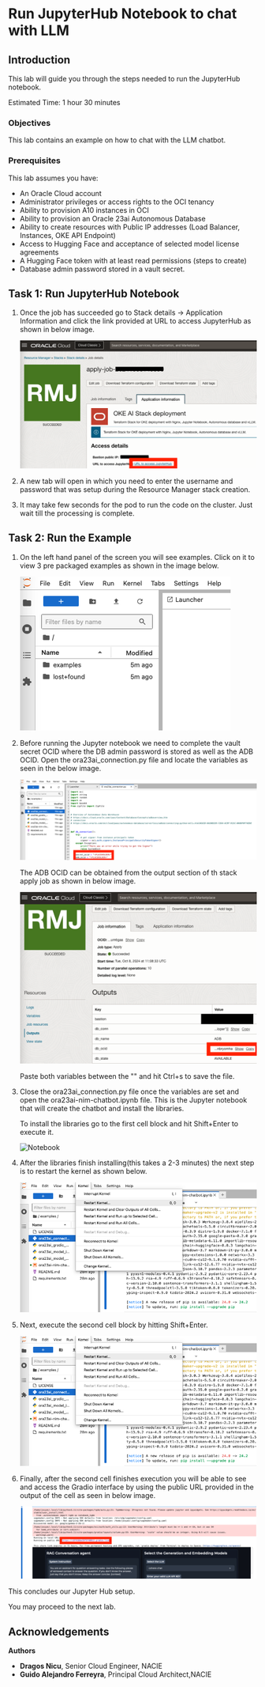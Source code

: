 # Run JupyterHub Notebook to chat with LLM

## Introduction

This lab will guide you through the steps needed to run the JupyterHub notebook.

Estimated Time: 1 hour 30 minutes

### Objectives

This lab contains an example on how to chat with the LLM chatbot.

### Prerequisites

This lab assumes you have:

* An Oracle Cloud account
* Administrator privileges or access rights to the OCI tenancy
* Ability to provision A10 instances in OCI
* Ability to provision an Oracle 23ai Autonomous Database
* Ability to create resources with Public IP addresses (Load Balancer, Instances, OKE API Endpoint)
* Access to Hugging Face and acceptance of selected model license agreements
* A Hugging Face token with at least read permissions (steps to create)
* Database admin password stored in a vault secret.

## Task 1: Run JupyterHub Notebook

1. Once the job has succeeded go to Stack details -> Application Information and click the link provided at URL to access JupyterHub as shown in below image.

    ![Access JupyterHub](images/access_jupyterhub.png)

2. A new tab will open in which you need to enter the username and password that was setup during the Resource Manager stack creation.

3. It may take few seconds for the pod to run the code on the cluster. Just wait till the processing is complete.

## Task 2: Run the Example

1. On the left hand panel of the screen you will see examples. Click on it to view 3 pre packaged examples as shown in the image below.

    ![Examples](images/examples.png)

2. Before running the Jupyter notebook we need to complete the vault secret OCID where the DB admin password is stored as well as the ADB OCID. Open the ora23ai_connection.py file and locate the variables as seen in the below image.

    ![ADB Variables](images/adb_variables.png)

    The ADB OCID can be obtained from the output section of th stack apply job as shown in below image.

    ![ADB OCID](images/adb_ocid.png)

    Paste both variables between the "" and hit Ctrl+s to save the file.

3. Close the ora23ai_connection.py file once the variables are set and open the ora23ai-nim-chatbot.ipynb file. This is the Jupyter notebook that will create the chatbot and install the libraries.

    To install the libraries go to the first cell block and hit Shift+Enter to execute it.

    ![Notebook](images/notebook.png)

4. After the libraries finish installing(this takes a 2-3 minutes) the next step is to restart the kernel as shown below. 

    ![Restart Kernel](images/restart_kernel.png)

5. Next, execute the second cell block by hitting Shift+Enter.

    ![Second cell](images/restart_kernel.png)

6. Finally, after the second cell finishes execution you will be able to see and access the Gradio interface by using the public URL provided in the output of the cell as seen in below image.

    ![Gradio URL](images/gradio_url.png)

This concludes our Jupyter Hub setup.

You may proceed to the next lab.

## Acknowledgements

**Authors**

* **Dragos Nicu**, Senior Cloud Engineer, NACIE
* **Guido Alejandro Ferreyra**, Principal Cloud Architect,NACIE
